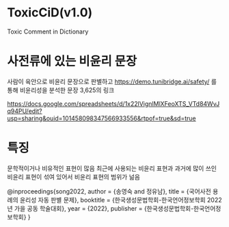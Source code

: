# ToxicCiD(v1.0)
Toxic Comment in Dictionary



# 사전류에 있는 비윤리 문장
사람이 육안으로 비윤리 문장으로 판별하고 https://demo.tunibridge.ai/safety/ 를 통해 비윤리성을 분석한 문장 3,625의 링크

https://docs.google.com/spreadsheets/d/1x22lVignlMlXFeoXTS_VTd84WvJq94PU/edit?usp=sharing&ouid=101458098347566933556&rtpof=true&sd=true

# 특징
문학적이거나 비유적인 표현이 많음
최근에 사용되는 비윤리 표현과  과거에 많이 쓰인 비윤리 표현이 섞여 있어서 비윤리 표현의 범위가 넒음


@inproceedings{song2022,
  author    = {송영숙 and 정유남},
  title     = {국어사전 용례의 윤리성 자동 판별 문제},
  booktitle = {한국생성문법학회-한국언어정보학회 2022년 가을 공동 학술대회},
  year      = {2022},
  publisher = {한국생성문법학회-한국언어정보학회}
}
